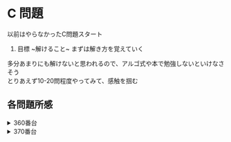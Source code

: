 # C 問題

以前はやらなかったC問題スタート

1. 目標 ~解けること~ まずは解き方を覚えていく

多分あまりにも解けないと思われるので、アルゴ式や本で勉強しないといけなさそう  
とりあえず10-20問程度やってみて、感触を掴む

## 各問題所感

<details>
<summary>360番台</summary>

### 360


### 361


### 362


### 363


### 364


### 365


### 366


### 367


### 368


### 369


</details>

<details>
<summary>370番台</summary>

### 370

1:  
Sからひとつ変更したもののうち、どれが一番辞書別で速いかを比較する方法(N^3)  
Sの文字列のうち、先頭からTの方が若いものをインデックスしていく。その後、後ろからSの方が若いものをインデックスしていく。  
最後に、インデックスされた順にSの文字をTに入れ替えたものを表示すればOK(N^2)

やり直してできた。辞書順の発想、大事にしたい。

### 371

1:  
無向グラフの問題  
はっきり言って何言ってるかわからない！！！

-> 解説見ながらコーディング。ああなるほど。組み替えたものを全部書きだして探索するのね。。。。  
ついにnext_permutationを使う時が来てしまった

### 372

1:  
楽勝ォ〜と思ったけど、TLEになってしまった。  
C問題はベタに計算してはならない。必要部分でのみ計算することが重要。  
ちなみに今回は `2 * 10^5 * 2 * 10^5` なので実質 `4 * 10^10` の計算量をかけてしまった計算  
数値だけでなくて計算量を見る必要ね。。。

### 373

1:  
long long型の最小値は `LLONG_MIN` これ覚えておかないと、、、

### 374

1:  
順列の次はbit全探索。。。(wasureteruu)  
`for (int b = 0; b < (1 << N); ++b)` でN個のbit全探索が可能  
bitの1/0調べたいときは `if (b & (1 << i))` これで i 桁目が1かどうか調べられる

### 375

1:  
愚直にN^3の計算量では間に合わないので、それぞれのマスが何回変更になるのかを予め想定し、そのマス目によって変更する、、、、という方針  
けれども具体的にこの問題見ても、このマス目がどう変わるのかよくわかっていない。。。。

### 376

1:  
・ソートしてAとBを見比べる→そもそも同じインデックスなのにBの方が小さい時点でアウト  
・その後、Aのインデックスをひとつずらしてみて、最後にズレてるところが回答  
・ズレてるところがなかったら一番最初のA

なるほど、、、、  
２段構えの確認をするのね  
1回目の確認でないかどうかを見る、2回目の確認で違うところを見る、は大事な発想だなあ。

2分探索はやり方を見てようやく思い出した。あったねそういうの。

### 377

1:  
タイムアウトしないように計算量調節するの上手くいったかな  
C問題はタイムアウトしないようにする配慮が必要だな〜

### 378

1:  
タイムアウトしない実装を考えついたのはいいものの、こんな簡単で大丈夫なんだろうか  
あとmapの使い方、もう少し慣れたい

### 379

1:  
解説を何度読んでも何故これで回答が出るのかがさっっぱりわからん  
もう少し経ってから見直そう

[https://atcoder.jp/contests/abc379/editorial/11323](https://atcoder.jp/contests/abc379/editorial/11323)

### 380

1:  
ロジックは簡単だったものの、実装が難しかったな。。。  
慣れよう

### 381

1:  
Runtime Error連発。  
そうね、最初の文字列から圧縮してんのに圧縮前の配列長を見てたらREにもなるわ。

鹿本にあった文字列圧縮やったら難なく正解した！

### 382

1:  
WAやる前にダメになることがわかった！  
実装方針がいまいち立たなかったけど、解説で理解。配列参照するだけでOKにするために、配列の上から対象となる人を入力していく方式。覚えておこう。

</details>

